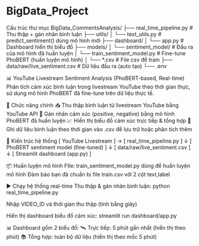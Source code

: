 # BigData_Project
Cấu trúc thư mục
BigData_CommentsAnalysis/
├── real_time_pipeline.py       # Thu thập + gán nhãn bình luận
├── utils/
│   └── text_utils.py           # predict_sentiment() dùng mô hình mới
├── dashboard/
│   └── app.py                  # Dashboard hiển thị biểu đồ
├── models/
│   └── sentiment_model/        # Đầu ra của mô hình đã huấn luyện
│   └── train_sentiment_model.py    # Fine-tune PhoBERT (huấn luyện mô hình)
│   └── *.csv                   # File csv để train
├── data/raw/live_sentiment.csv # Dữ liệu đầu ra (auto tạo)
└── .env        


📊 YouTube Livestream Sentiment Analysis (PhoBERT-based, Real-time)
Phân tích cảm xúc bình luận trong livestream YouTube theo thời gian thực, sử dụng mô hình PhoBERT đã fine-tune trên dữ liệu thực tế.


🚀 Chức năng chính
📥 Thu thập bình luận từ livestream YouTube bằng YouTube API
🤖 Gán nhãn cảm xúc (positive, negative) bằng mô hình PhoBERT đã huấn luyện
📈 Hiển thị biểu đồ cảm xúc trực tiếp & tổng hợp
💾 Ghi dữ liệu bình luận theo thời gian vào .csv để lưu trữ hoặc phân tích thêm


🧱 Kiến trúc hệ thống
[ YouTube Livestream ] → [ real_time_pipeline.py ]
                          ↓
        [ PhoBERT sentiment model (fine-tuned) ]
                          ↓
           [ data/raw/live_sentiment.csv ]
                          ↓
           [ Streamlit dashboard (app.py) ]


📦 Huấn luyện mô hình
FIle: train_sentiment_model.py dùng để huấn luyện mô hình
Đảm bảo bạn đã chuẩn bị file train.csv với 2 cột text,label


▶️ Chạy hệ thống real-time
Thu thập & gán nhãn bình luận:
python real_time_pipeline.py

Nhập VIDEO_ID và thời gian thu thập (tính bằng giây)

Hiển thị dashboard biểu đồ cảm xúc:
streamlit run dashboard/app.py

📊 Dashboard gồm 2 biểu đồ:
🛰️ Trực tiếp: 5 phút gần nhất (hiển thị theo phút)
📚 Tổng hợp: toàn bộ dữ liệu (hiển thị theo mốc 5 phút)
